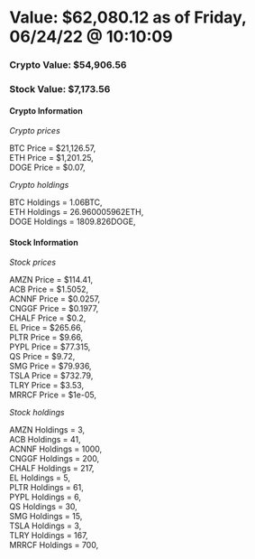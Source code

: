 # Value: $62,080.12 as of Friday, 06/24/22 @ 10:10:09 

### Crypto Value: $54,906.56

### Stock Value: $7,173.56

#### Crypto Information 
*Crypto prices* 

BTC Price = $21,126.57,  
ETH Price = $1,201.25,  
DOGE Price = $0.07,  


*Crypto holdings* 

BTC Holdings = 1.06BTC,  
ETH Holdings = 26.960005962ETH,  
DOGE Holdings = 1809.826DOGE,  


#### Stock Information 

*Stock prices* 

AMZN Price = $114.41,  
ACB Price = $1.5052,  
ACNNF Price = $0.0257,  
CNGGF Price = $0.1977,  
CHALF Price = $0.2,  
EL Price = $265.66,  
PLTR Price = $9.66,  
PYPL Price = $77.315,  
QS Price = $9.72,  
SMG Price = $79.936,  
TSLA Price = $732.79,  
TLRY Price = $3.53,  
MRRCF Price = $1e-05,  


*Stock holdings* 

AMZN Holdings = 3,  
ACB Holdings = 41,  
ACNNF Holdings = 1000,  
CNGGF Holdings = 200,  
CHALF Holdings = 217,  
EL Holdings = 5,  
PLTR Holdings = 61,  
PYPL Holdings = 6,  
QS Holdings = 30,  
SMG Holdings = 15,  
TSLA Holdings = 3,  
TLRY Holdings = 167,  
MRRCF Holdings = 700,  


